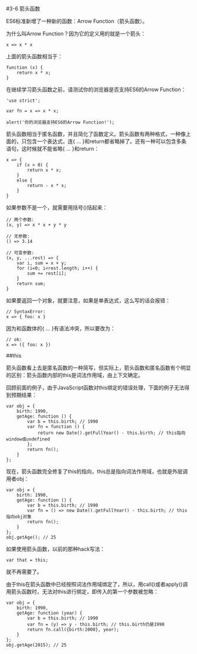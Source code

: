 #3-6 箭头函数


ES6标准新增了一种新的函数：Arrow Function（箭头函数）。

为什么叫Arrow Function？因为它的定义用的就是一个箭头：

	x => x * x
上面的箭头函数相当于：

	function (x) {
	    return x * x;
	}
在继续学习箭头函数之前，请测试你的浏览器是否支持ES6的Arrow Function：

	'use strict';
	
	var fn = x => x * x;
	
	alert('你的浏览器支持ES6的Arrow Function!');

箭头函数相当于匿名函数，并且简化了函数定义。箭头函数有两种格式，一种像上面的，只包含一个表达式，连{ ... }和return都省略掉了。还有一种可以包含多条语句，这时候就不能省略{ ... }和return：

	x => {
	    if (x > 0) {
	        return x * x;
	    }
	    else {
	        return - x * x;
	    }
	}
如果参数不是一个，就需要用括号()括起来：

	// 两个参数:
	(x, y) => x * x + y * y
	
	// 无参数:
	() => 3.14
	
	// 可变参数:
	(x, y, ...rest) => {
	    var i, sum = x + y;
	    for (i=0; i<rest.length; i++) {
	        sum += rest[i];
	    }
	    return sum;
	}
如果要返回一个对象，就要注意，如果是单表达式，这么写的话会报错：

	// SyntaxError:
	x => { foo: x }
因为和函数体的{ ... }有语法冲突，所以要改为：

	// ok:
	x => ({ foo: x })
##this

箭头函数看上去是匿名函数的一种简写，但实际上，箭头函数和匿名函数有个明显的区别：箭头函数内部的this是词法作用域，由上下文确定。

回顾前面的例子，由于JavaScript函数对this绑定的错误处理，下面的例子无法得到预期结果：

	var obj = {
	    birth: 1990,
	    getAge: function () {
	        var b = this.birth; // 1990
	        var fn = function () {
	            return new Date().getFullYear() - this.birth; // this指向window或undefined
	        };
	        return fn();
	    }
	};
现在，箭头函数完全修复了this的指向，this总是指向词法作用域，也就是外层调用者obj：

	var obj = {
	    birth: 1990,
	    getAge: function () {
	        var b = this.birth; // 1990
	        var fn = () => new Date().getFullYear() - this.birth; // this指向obj对象
	        return fn();
	    }
	};
	obj.getAge(); // 25
如果使用箭头函数，以前的那种hack写法：

	var that = this;
就不再需要了。

由于this在箭头函数中已经按照词法作用域绑定了，所以，用call()或者apply()调用箭头函数时，无法对this进行绑定，即传入的第一个参数被忽略：

	var obj = {
	    birth: 1990,
	    getAge: function (year) {
	        var b = this.birth; // 1990
	        var fn = (y) => y - this.birth; // this.birth仍是1990
	        return fn.call({birth:2000}, year);
	    }
	};
	obj.getAge(2015); // 25